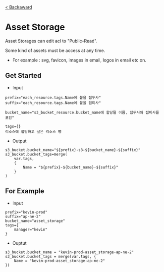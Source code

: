 [< Backaward](../README.md)

# Asset Storage

Asset Storages can edit acl to "Public-Read".

Some kind of assets must be access at any time.

- For example : svg, favicon, images in email, logos in email etc on.


## Get Started

- Input

```shell
prefix="each_resource.tags.Name에 붙을 접두사"
suffix="each_resource.tags.Name에 붙을 접미사"

bucket_name="s3_bucket_resource.bucket_name에 할당될 이름, 접두사와 접미사를 포함"

tags={}
리소스에 할당하고 싶은 리소스 명
```

- Output

```shell
s3_bucket.bucket_name="${prefix}-s3-${bucket_name}-${suffix}"
s3_bucket.bucket_tags=merge(
    var.tags,
    {
        Name = "${prefix}-${bucket_name}-${suffix}" 
    }
)
```

## For Example

- Input

```shell
prefix="kevin-prod"
suffix="ap-ne-2"
bucket_name="asset_storage"
tags={
    manager="kevin"
}
```

- Ouptut

```shell
s3_bucket.bucket_name = "kevin-prod-asset_storage-ap-ne-2"
s3_bucket.bucket_tags = merge(var.tags, {
    Name = "kevin-prod-asset_storage-ap-ne-2"
})
```